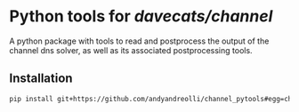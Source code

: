 # Python tools for *davecats/channel*
A python package with tools to read and postprocess the output of the channel dns solver, as well as its associated postprocessing tools.

## Installation
```bash
pip install git+https://github.com/andyandreolli/channel_pytools#egg=channel_pytools
```